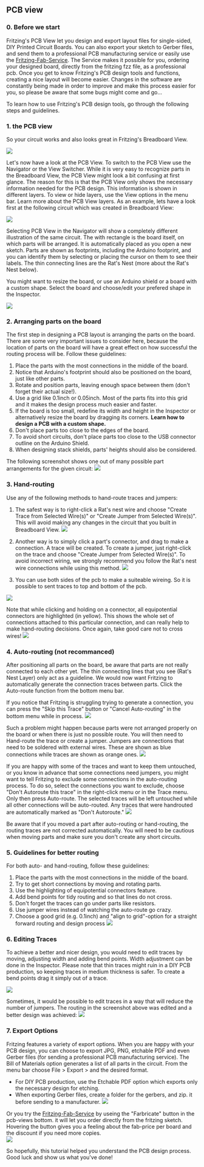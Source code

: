 ## PCB view ##

### 0. Before we start ###
Fritzing's PCB View let you design and export layout files for single-sided, DIY Printed Circuit Boards. You can also export your sketch to Gerber files, and send them to a professional PCB manufacturing service or easily use the [Fritzing-Fab-Service](http://fab.fritzing.org). The Service makes it possible for you, ordering your designed board, directly from the fritzing fzz file, as a professional pcb. Once you get to know Fritzing's PCB design tools and functions, creating a nice layout will become easier.
Changes in the software are constantly being made in order to improve and make this process easier for you, so please be aware that some bugs might come and go... 

To learn how to use Fritzing's PCB design tools, go through the following steps and guidelines.

### 1. the PCB view ###
So your circuit works and also looks great in Fritzing's Breadboard View.

![](images/05_pcbview_breadboard-pcb.png)

Let's now have a look at the PCB View. To switch to the PCB View use the Navigator or the View Switcher. While it is very easy to recognize parts in the Breadboard View, the PCB View might look a bit confusing at first glance. The reason for this is that the PCB View only shows the necessary information needed for the PCB design. This information is shown in different layers. To view or hide layers, use the View options in the menu bar. Learn more about the PCB View layers.
As an example, lets have a look first at the following circuit which was created in Breadboard View:
 
![](images/05_pcbview_pcbview.png)


Selecting PCB View in the Navigator will show a completely different illustration of the same circuit. 
The with rectangle is the board itself, on which parts will be arranged. It is automatically placed as you open a new sketch. 
Parts are shown as footprints, including the Arduino footprint, and you can identify them by selecting or placing the cursor on them to see their labels. 
The thin connecting lines are the Rat's Nest (more about the Rat's Nest below).
 
You might want to resize the board, or use an Arduino shield or a board with a custom shape. Select the board and choose/edit your prefered shape in the Inspector.

![](images/05_pcbview_changepcbshape.png)


### 2. Arranging parts on the board ###
The first step in designing a PCB layout is arranging the parts on the board. 
There are some very important issues to consider here, because the location of parts on the board will have a great effect on how successful the routing process will be.
Follow these guidelines:

1. Place the parts with the most connections in the middle of the board. 
2. Notice that Arduino's footprint should also be positioned on the board, just like other parts.
3. Rotate and position parts, leaving enough space between them (don't forget their actual size!).
4. Use a grid like 0.1inch or 0.05inch. Most of the parts fits into this grid and it makes the design process much easier and faster. 
4. If the board is too small, redefine its width and height in the Inspector or alternatively resize the board by dragging its corners. **Learn how to design a PCB with a custom shape.**
5. Don't place parts too close to the edges of the board.
6. To avoid short circuits, don't place parts too close to the USB connector outline on the Arduino Shield.
7. When designing stack shields, parts' heights should also be considered.

The following screenshot shows one out of many possible part arrangements for the given circuit:
![](images/05_pcbview_pcbarranged.png)

### 3. Hand-routing ###

Use any of the following methods to hand-route traces and jumpers:

1. The safest way is to right-click a Rat's nest wire and choose "Create Trace from Selected Wire(s)" or "Create Jumper from Selected Wire(s)". This will avoid making any changes in the circuit that you built in Breadboard View.
![](images/05_pcbview_ratsnesttotrace.png)

2. Another way is to simply click a part's connector, and drag to make a connection. A trace will be created. To create a jumper, just right-click on the trace and choose "Create Jumper from Selected Wire(s)". To avoid incorrect wiring, we strongly recommend you follow the Rat's nest wire connections while using this method.
![](images/05_pcbview_dragratsnest.png)
3. You can use both sides of the pcb to make a suiteable wireing. So it is possible to sent traces to top and bottom of the pcb.

![](images/05_pcbview_topbottom-trace.png)

Note that while clicking and holding on a connector, all equipotential connectors are highlighted (in yellow). This shows the whole set of connections attached to this particular connection, and can really help to make hand-routing decisions. Once again, take good care not to cross wires!
![](images/05_pcbview_highlightedconnections.png)
### 4. Auto-routing (not recommanced) ###

After positioning all parts on the board, be aware that parts are not really connected to each other yet. The thin connecting lines that you see (Rat's Nest Layer) only act as a guideline. We would now want Fritzing to automatically generate the connection traces between parts. Click the Auto-route function from the bottom menu bar. 

If you notice that Fritzing is struggling trying to generate a connection, you can press the "Skip this Trace" button or "Cancel Auto-routing" in the bottom menu while in process.
![](images/05_pcbview_autorouter-process.png)

Such a problem might happen because parts were not arranged properly on the board or when there is just no possible route. You will then need to Hand-route the trace or create a jumper. Jumpers are connections that need to be soldered with external wires. These are shown as blue connections while traces are shown as orange ones.
![](images/05_pcbview_autorouted.png)

If you are happy with some of the traces and want to keep them untouched, or you know in advance that some connections need jumpers, you might want to tell Fritzing to exclude some connections in the auto-routing process. To do so, select the connections you want to exclude, choose "Don't Autoroute this trace" in the right-click menu or in the Trace menu. Only then press Auto-route. The selected traces will be left untouched while all other connections will be auto-routed. Any traces that were handrouted are automatically marked as "Don't Autoroute."
![](images/05_pcbviewa_dontautoroot.png)

Be aware that if you moved a part after auto-routing or hand-routing, the routing traces are not corrected automatically. You will need to be cautious when moving parts and make sure you don't create any short circuits.



### 5. Guidelines for better routing ###

For both auto- and hand-routing, follow these guidelines:

1. Place the parts with the most connections in the middle of the board.
2. Try to get short connections by moving and rotating parts.
3. Use the highlighting of equipotential connectors feature.
4. Add bend points for tidy routing and so that lines do not cross.
5. Don't forget the traces can go under parts like resistors.
6. Use jumper wires instead of watching the auto-route go crazy.
7. Choose a good grid (e.g. 0.1inch) and "align to grid"-option for a straight forward routing and design process
![](images/05_pcbview_setgrid.png)

### 6. Editing Traces ###

To achieve a better and nicer design, you would need to edit traces by moving, adjusting width and adding bend points. Width adjustment can be done in the Inspector. Please note that thin traces might ruin in a DIY PCB production, so keeping traces in medium thickness is safer. To create a bend points drag it simply out of a trace.

![](images/05_pcbview_add-bentpoint.png)

Sometimes, it would be possible to edit traces in a way that will reduce the number of  jumpers. The routing in the screenshot above was edited and a better design was achieved:
![](images/05_pcbview_goodroute.png)

### 7. Export Options ###

Fritzing features a variety of export options. When you are happy with your PCB design, you can choose to export JPG, PNG, etchable PDF and even Gerber files (for sending a professional PCB manufacturing service). The Bill of Materials option generates a list of all parts in the circuit.
From the menu bar choose File > Export > and the desired format.

- For DIY PCB production, use the Etchable PDF option which exports only the necessary design for etching.
- When exporting Gerber files, create a folder for the gerbers, and zip. it before sending to a manufacturer.
![](images/05_pcbview_export-diy.png)

Or you try the [Fritzing-Fab-Service](http://fab.fritzing.org) by useing the "Farbricate" button in the pcb-views bottom. it will let you order directly from the fritzing sketch. Hovering the button gives you a feeling about the fab-price per board and the discount if you need more copies.	
![](images/05_pcbview_fabricated.png)

So hopefully, this tutorial helped you understand the PCB design process. Good luck and show us what you've done!
